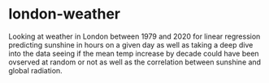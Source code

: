 # london-weather
Looking at weather in London between 1979 and 2020 for linear regression predicting sunshine in hours on a given day as well as taking a deep dive into the data seeing if the mean temp increase by decade could have been ovserved at random or not as well as the correlation between sunshine and global radiation.

